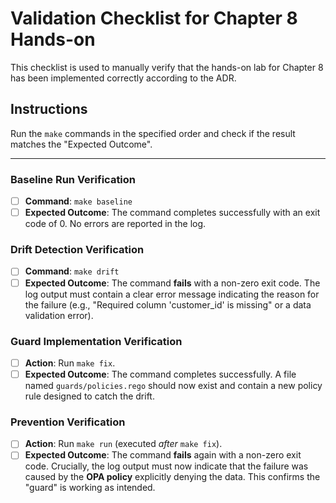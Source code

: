 # Validation Checklist for Chapter 8 Hands-on

This checklist is used to manually verify that the hands-on lab for Chapter 8 has been implemented correctly according to the ADR.

## Instructions
Run the `make` commands in the specified order and check if the result matches the "Expected Outcome".

---

### Baseline Run Verification

-   [ ] **Command**: `make baseline`
-   [ ] **Expected Outcome**: The command completes successfully with an exit code of 0. No errors are reported in the log.

### Drift Detection Verification

-   [ ] **Command**: `make drift`
-   [ ] **Expected Outcome**: The command **fails** with a non-zero exit code. The log output must contain a clear error message indicating the reason for the failure (e.g., "Required column 'customer_id' is missing" or a data validation error).

### Guard Implementation Verification

-   [ ] **Action**: Run `make fix`.
-   [ ] **Expected Outcome**: The command completes successfully. A file named `guards/policies.rego` should now exist and contain a new policy rule designed to catch the drift.

### Prevention Verification

-   [ ] **Action**: Run `make run` (executed *after* `make fix`).
-   [ ] **Expected Outcome**: The command **fails** again with a non-zero exit code. Crucially, the log output must now indicate that the failure was caused by the **OPA policy** explicitly denying the data. This confirms the "guard" is working as intended.
